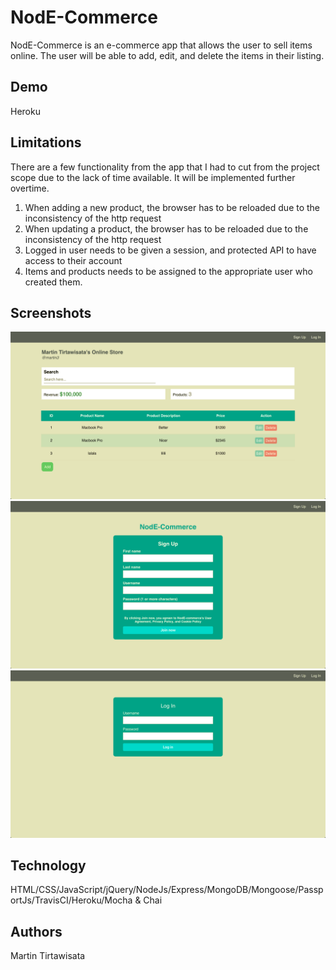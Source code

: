 # NodE-Commerce
NodE-Commerce is an e-commerce app that allows the user to sell items online. The user will be able to add, edit, and delete the items in their listing. 

## Demo
Heroku

## Limitations
There are a few functionality from the app that I had to cut from the project scope due to the lack of time available. It will be implemented further overtime.
1) When adding a new product, the browser has to be reloaded due to the inconsistency of the http request
2) When updating a product, the browser has to be reloaded due to the inconsistency of the http request
3) Logged in user needs to be given a session, and protected API to have access to their account
4) Items and products needs to be assigned to the appropriate user who created them. 

## Screenshots
![](png/user.png)
![](png/register.png)
![](png/login.png)
 
## Technology
HTML/CSS/JavaScript/jQuery/NodeJs/Express/MongoDB/Mongoose/PassportJs/TravisCI/Heroku/Mocha & Chai

## Authors
Martin Tirtawisata
 
